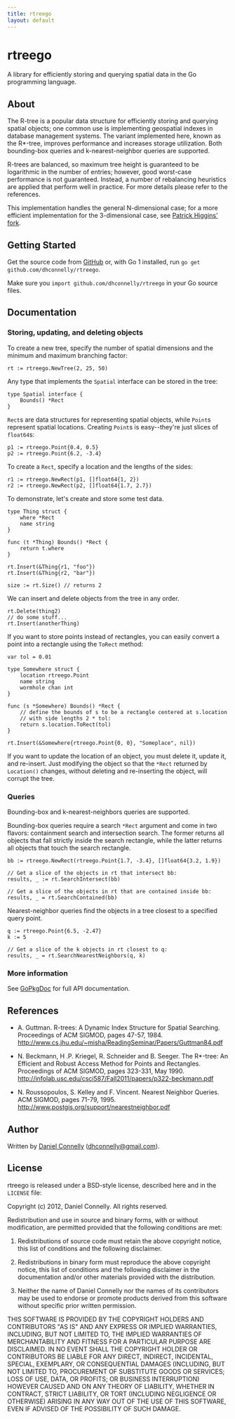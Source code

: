 ```yaml
---
title: rtreego
layout: default
---
```


rtreego
=======

A library for efficiently storing and querying spatial data
in the Go programming language.

About
-----

The R-tree is a popular data structure for efficiently storing and
querying spatial objects; one common use is implementing geospatial
indexes in database management systems.  The variant implemented here,
known as the R*-tree, improves performance and increases storage
utilization.  Both bounding-box queries and k-nearest-neighbor queries
are supported.

R-trees are balanced, so maximum tree height is guaranteed to be
logarithmic in the number of entries; however, good worst-case
performance is not guaranteed.  Instead, a number of rebalancing
heuristics are applied that perform well in practice.  For more
details please refer to the references.

This implementation handles the general N-dimensional case; for a more
efficient implementation for the 3-dimensional case, see [Patrick
Higgins' fork](https://github.com/patrick-higgins/rtreego).

Getting Started
---------------

Get the source code from [GitHub](https://github.com/dhconnelly/rtreego) or,
with Go 1 installed, run `go get github.com/dhconnelly/rtreego`.

Make sure you `import github.com/dhconnelly/rtreego` in your Go source files.

Documentation
-------------

### Storing, updating, and deleting objects

To create a new tree, specify the number of spatial dimensions and the minimum
and maximum branching factor:

	rt := rtreego.NewTree(2, 25, 50)

Any type that implements the `Spatial` interface can be stored in the tree:

	type Spatial interface {
		Bounds() *Rect
	}

`Rect`s are data structures for representing spatial objects, while `Point`s
represent spatial locations.  Creating `Point`s is easy--they're just slices
of `float64`s:

	p1 := rtreego.Point{0.4, 0.5}
	p2 := rtreego.Point{6.2, -3.4}

To create a `Rect`, specify a location and the lengths of the sides:

	r1 := rtreego.NewRect(p1, []float64{1, 2})
	r2 := rtreego.NewRect(p2, []float64{1.7, 2.7})

To demonstrate, let's create and store some test data.

	type Thing struct {
		where *Rect
		name string
	}

	func (t *Thing) Bounds() *Rect {
		return t.where
	}

	rt.Insert(&Thing{r1, "foo"})
	rt.Insert(&Thing{r2, "bar"})

	size := rt.Size() // returns 2

We can insert and delete objects from the tree in any order.

	rt.Delete(thing2)
	// do some stuff...
	rt.Insert(anotherThing)

If you want to store points instead of rectangles, you can easily convert a
point into a rectangle using the `ToRect` method:

	var tol = 0.01

	type Somewhere struct {
		location rtreego.Point
		name string
		wormhole chan int
	}

	func (s *Somewhere) Bounds() *Rect {
		// define the bounds of s to be a rectangle centered at s.location
		// with side lengths 2 * tol:
		return s.location.ToRect(tol)
	}

	rt.Insert(&Somewhere{rtreego.Point{0, 0}, "Someplace", nil})

If you want to update the location of an object, you must delete it, update it,
and re-insert.  Just modifying the object so that the `*Rect` returned by
`Location()` changes, without deleting and re-inserting the object, will
corrupt the tree.

### Queries

Bounding-box and k-nearest-neighbors queries are supported.

Bounding-box queries require a search `*Rect` argument and come in two flavors:
containment search and intersection search.  The former returns all objects that
fall strictly inside the search rectangle, while the latter returns all objects
that touch the search rectangle.

	bb := rtreego.NewRect(rtreego.Point{1.7, -3.4}, []float64{3.2, 1.9})

	// Get a slice of the objects in rt that intersect bb:
	results, _ := rt.SearchIntersect(bb)

	// Get a slice of the objects in rt that are contained inside bb:
	results, _ = rt.SearchContained(bb)

Nearest-neighbor queries find the objects in a tree closest to a specified
query point.

	q := rtreego.Point{6.5, -2.47}
	k := 5

	// Get a slice of the k objects in rt closest to q:
	results, _ = rt.SearchNearestNeighbors(q, k)

### More information

See [GoPkgDoc](http://gopkgdoc.appspot.com/pkg/github.com/dhconnelly/rtreego)
for full API documentation.

References
----------

- A. Guttman.  R-trees: A Dynamic Index Structure for Spatial Searching.
  Proceedings of ACM SIGMOD, pages 47-57, 1984.
  http://www.cs.jhu.edu/~misha/ReadingSeminar/Papers/Guttman84.pdf

- N. Beckmann, H .P. Kriegel, R. Schneider and B. Seeger.  The R*-tree: An
  Efficient and Robust Access Method for Points and Rectangles.  Proceedings
  of ACM SIGMOD, pages 323-331, May 1990.
  http://infolab.usc.edu/csci587/Fall2011/papers/p322-beckmann.pdf

- N. Roussopoulos, S. Kelley and F. Vincent.  Nearest Neighbor Queries.  ACM
  SIGMOD, pages 71-79, 1995.
  http://www.postgis.org/support/nearestneighbor.pdf

Author
------

Written by [Daniel Connelly](http://dhconnelly.com) (<dhconnelly@gmail.com>).

License
-------

rtreego is released under a BSD-style license, described here and in the
`LICENSE` file:

Copyright (c) 2012, Daniel Connelly. All rights reserved.

Redistribution and use in source and binary forms, with or without
modification, are permitted provided that the following conditions are met:

1. Redistributions of source code must retain the above copyright notice, this
   list of conditions and the following disclaimer.

2. Redistributions in binary form must reproduce the above copyright notice,
   this list of conditions and the following disclaimer in the documentation
   and/or other materials provided with the distribution.

3. Neither the name of Daniel Connelly nor the names of its contributors may be
   used to endorse or promote products derived from this software without
   specific prior written permission.

THIS SOFTWARE IS PROVIDED BY THE COPYRIGHT HOLDERS AND CONTRIBUTORS "AS IS" AND
ANY EXPRESS OR IMPLIED WARRANTIES, INCLUDING, BUT NOT LIMITED TO, THE IMPLIED
WARRANTIES OF MERCHANTABILITY AND FITNESS FOR A PARTICULAR PURPOSE ARE
DISCLAIMED. IN NO EVENT SHALL THE COPYRIGHT HOLDER OR CONTRIBUTORS BE LIABLE
FOR ANY DIRECT, INDIRECT, INCIDENTAL, SPECIAL, EXEMPLARY, OR CONSEQUENTIAL
DAMAGES (INCLUDING, BUT NOT LIMITED TO, PROCUREMENT OF SUBSTITUTE GOODS OR
SERVICES; LOSS OF USE, DATA, OR PROFITS; OR BUSINESS INTERRUPTION) HOWEVER
CAUSED AND ON ANY THEORY OF LIABILITY, WHETHER IN CONTRACT, STRICT LIABILITY,
OR TORT (INCLUDING NEGLIGENCE OR OTHERWISE) ARISING IN ANY WAY OUT OF THE USE
OF THIS SOFTWARE, EVEN IF ADVISED OF THE POSSIBILITY OF SUCH DAMAGE.
